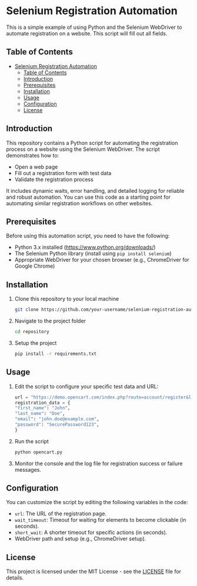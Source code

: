 # Selenium Registration Automation

This is a simple example of using Python and the Selenium WebDriver to automate registration on a website. This script will fill out all fields.

## Table of Contents
- [Selenium Registration Automation](#selenium-registration-automation)
  - [Table of Contents](#table-of-contents)
  - [Introduction](#introduction)
  - [Prerequisites](#prerequisites)
  - [Installation](#installation)
  - [Usage](#usage)
  - [Configuration](#configuration)
  - [License](#license)

## Introduction

This repository contains a Python script for automating the registration process on a website using the Selenium WebDriver. The script demonstrates how to:

- Open a web page
- Fill out a registration form with test data
- Validate the registration process

It includes dynamic waits, error handling, and detailed logging for reliable and robust automation. You can use this code as a starting point for automating similar registration workflows on other websites.

## Prerequisites

Before using this automation script, you need to have the following:

- Python 3.x installed (https://www.python.org/downloads/)
- The Selenium Python library (install using `pip install selenium`)
- Appropriate WebDriver for your chosen browser (e.g., ChromeDriver for Google Chrome)

## Installation

1. Clone this repository to your local machine

   ```bash
   git clone https://github.com/your-username/selenium-registration-automation.git
   ```

2. Navigate to the project folder
   
   ```bash
   cd repository
   ```

3. Setup the project
   
   ```bash
   pip install -r requirements.txt
   ```

## Usage

1. Edit the script to configure your specific test data and URL:

    ```python
    url = "https://demo.opencart.com/index.php?route=account/register&language=en-gb"
    registration_data = {
    "first_name": "John",
    "last_name": "Doe",
    "email": "john.doe@example.com",
    "password": "SecurePassword123",
    }
    ```

2. Run the script
   
   ```bash
   python opencart.py
   ```

3. Monitor the console and the log file for registration success or failure messages.

## Configuration

You can customize the script by editing the following variables in the code:

* `url`: The URL of the registration page.
* `wait_timeout`: Timeout for waiting for elements to become clickable (in seconds).
* `short_wait`: A shorter timeout for specific actions (in seconds).
* WebDriver path and setup (e.g., ChromeDriver setup).

## License
This project is licensed under the MIT License - see the [LICENSE](LICENSE) file for details.